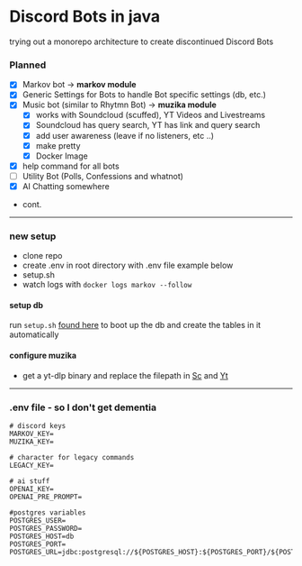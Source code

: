 # Discord Bots in java

trying out a monorepo architecture to create discontinued Discord Bots

### Planned

- [x] Markov bot -> **markov module**
- [x] Generic Settings for Bots to handle Bot specific settings (db, etc.)
- [x] Music bot (similar to Rhytmn Bot) -> **muzika module**
  - [x] works with Soundcloud (scuffed), YT Videos and Livestreams
  - [x] Soundcloud has query search, YT has link and query search
  - [x] add user awareness (leave if no listeners, etc ..)
  - [x] make pretty
  - [x] Docker Image
- [x] help command for all bots
- [ ] Utility Bot (Polls, Confessions and whatnot)
- [x] AI Chatting somewhere
- cont.


___


### new setup

- clone repo
- create .env in root directory with .env file example below
- setup.sh
- watch logs with `docker logs markov --follow`


#### setup db

run `setup.sh` [found here](./db_setup) to boot up the db and create the tables in it automatically

#### configure muzika

* get a yt-dlp binary and replace the filepath in [Sc](bots/muzika/src/main/java/com/slykbots/muzika/legacycommands/Sc.java) and [Yt](bots/muzika/src/main/java/com/slykbots/muzika/legacycommands/Yt.java) 

___

### .env file - so I don't get dementia
```
# discord keys
MARKOV_KEY=
MUZIKA_KEY=

# character for legacy commands
LEGACY_KEY=

# ai stuff
OPENAI_KEY=
OPENAI_PRE_PROMPT=

#postgres variables
POSTGRES_USER=
POSTGRES_PASSWORD=
POSTGRES_HOST=db
POSTGRES_PORT=
POSTGRES_URL=jdbc:postgresql://${POSTGRES_HOST}:${POSTGRES_PORT}/${POSTGRES_USER}

```